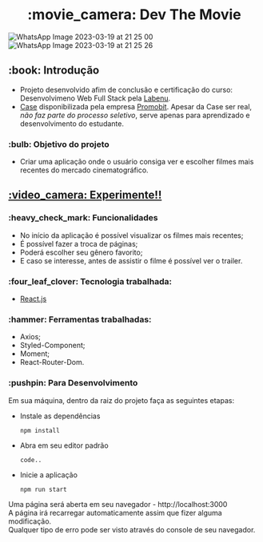 <h1 align="center">  :movie_camera: Dev The Movie  </h1>


![WhatsApp Image 2023-03-19 at 21 25 00](https://user-images.githubusercontent.com/97248742/226220075-0583f66e-3880-436f-9b06-687fe626bd12.jpeg)
![WhatsApp Image 2023-03-19 at 21 25 26](https://user-images.githubusercontent.com/97248742/226220078-e664f5dc-a0b0-429b-aeb8-e9a3604f78fc.jpeg)


<h2>:book: Introdução </h2>

* Projeto desenvolvido afim de conclusão e certificação do curso: Desenvolvimeno Web Full Stack pela <a href="https://www.labenu.com.br/inicio">Labenu</a>.
* <a href="https://github.com/Promobit/front-end-challenge">Case</a> disponibilizada pela empresa <a href="https://www.promobit.com.br/">Promobit</a>.
Apesar da Case ser real, *_não faz parte do processo seletivo_*, serve apenas para aprendizado e desenvolvimento do estudante.

<h3> :bulb: Objetivo do projeto </h3>

* Criar uma aplicação onde o usuário consiga ver e escolher filmes mais recentes do mercado cinematográfico.

<h2><a href="https://dev-the-movie.vercel.app/"> :video_camera: Experimente!! </a></h2>

<h3>  :heavy_check_mark: Funcionalidades </h3>

* No início da aplicação é possível visualizar os filmes mais recentes;
* É possível fazer a troca de páginas;
* Poderá escolher seu gênero favorito;
* E caso se interesse, antes de assistir o filme é possível ver o trailer.

<h3> :four_leaf_clover: Tecnologia trabalhada: </h3>

* <a href="https://pt-br.reactjs.org/"> React.js </a>

<h3>  :hammer: Ferramentas trabalhadas: </h3>

* Axios;
* Styled-Component;
* Moment;
* React-Router-Dom.

<h3> :pushpin: Para Desenvolvimento </h3>

Em sua máquina, dentro da raiz do projeto faça as seguintes etapas:

* Instale as dependências

  `npm install`
  
* Abra em seu editor padrão

  `code..`
  
* Inicie a aplicação

  `npm run start`

<p> Uma página será aberta em seu navegador - http://localhost:3000<br/>
A página irá recarregar automaticamente assim que fizer alguma modificação.<br/>
Qualquer tipo de erro pode ser visto através do console de seu navegador. </p>
